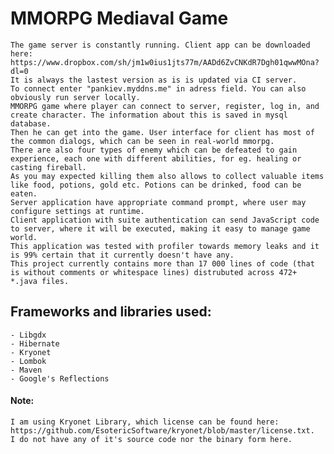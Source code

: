 # MMORPG Mediaval Game

	The game server is constantly running. Client app can be downloaded here: 
	https://www.dropbox.com/sh/jm1w0ius1jts77m/AADd6ZvCNKdR7Dgh01qwwMOna?dl=0
	It is always the lastest version as is is updated via CI server.
	To connect enter "pankiev.myddns.me" in adress field. You can also obviously run server locally.
	MMORPG game where player can connect to server, register, log in, and create character. The information about this is saved in mysql database.   
	Then he can get into the game. User interface for client has most of the common dialogs, which can be seen in real-world mmorpg.  
	There are also four types of enemy which can be defeated to gain experience, each one with different abilities, for eg. healing or casting fireball.   
	As you may expected killing them also allows to collect valuable items like food, potions, gold etc. Potions can be drinked, food can be eaten.   
	Server application have appropriate command prompt, where user may configure settings at runtime. 
	Client application with suite authentication can send JavaScript code to server, where it will be executed, making it easy to manage game world. 
	This application was tested with profiler towards memory leaks and it is 99% certain that it currently doesn't have any.
	This project currently contains more than 17 000 lines of code (that is without comments or whitespace lines) distrubuted across 472+ *.java files.

## Frameworks and libraries used:
	- Libgdx
	- Hibernate
	- Kryonet
	- Lombok
	- Maven
	- Google's Reflections 

#### Note: 
	I am using Kryonet Library, which license can be found here: https://github.com/EsotericSoftware/kryonet/blob/master/license.txt.
	I do not have any of it's source code nor the binary form here.